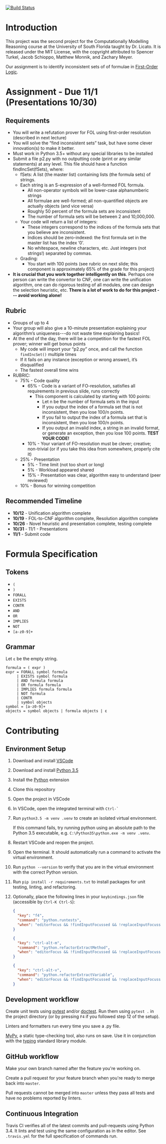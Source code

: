 [![Build Status](https://travis-ci.com/spencerturkel/first-order-refutation-prover.svg?token=gm1zuwtz6yWqd9Rwapxf&branch=master)](https://travis-ci.com/spencerturkel/first-order-refutation-prover)

# Introduction

This project was the second project for the Computationally Modelling Reasoning course at the University of South Florida taught by Dr. Licato.
It is released under the MIT License, with the copyright attributed to Spencer Turkel, Jacob Schioppo, Matthew Monnik, and Zachary Meyer.

Our assignment is to identify inconsistent sets of of formulae in
[First-Order Logic](https://en.wikipedia.org/wiki/First-order_logic).

# Assignment - Due 11/1 (Presentations 10/30)

## Requirements

- You will write a refutation prover for FOL using first-order resolution (described in next lecture)
- You will solve the “find inconsistent sets” task, but have some clever innovation(s) to make it better.
- Must work in Python 3.5+ without any special libraries to be installed
- Submit a file p2.py with no outputting code (print or any similar statements) at any level. This file should have a function findIncSet(fSets), where:
  - fSets: A list (the master list) containing lists (the formula sets) of strings.
  - Each string is an S-expression of a well-formed FOL formula.
    - All non-operator symbols will be lower-case alphanumberic strings
    - All formulae are well-formed; all non-quantified objects are actually objects (and vice versa)
    - Roughly 50 percent of the formula sets are inconsistent
    - The number of formula sets will be between 2 and 10,000,000.
  - Your code will return a list of integers:
    - These integers correspond to the indices of the formula sets that you believe are inconsistent.
    - Indices should be zero-indexed: the first formula set in the master list has the index ‘0’.
    - No whitespace, newline characters, etc. Just integers (not strings!) separated by commas.
  - Grading:
    - You start with 100 points (see rubric on next slide; this component is approximately 65% of the grade for this project)
- **It is crucial that you work together intelligently on this**. Perhaps one person can write the convertor to CNF, one can write the unification algorithm, one can do rigorous testing of all modules, one can design the selection heuristic, etc. **There is a lot of work to do for this project --- avoid working alone!**

## Rubric

- Groups of up to 4
- Your group will also give a 10-minute presentation explaining your algorithm’s uniqueness---do not waste time explaining basics!
- At the end of the day, there will be a competition for the fastest FOL prover; winner will get bonus points
  - My code will import your “p2.py” once, and call the function `findIncSet()` multiple times
  - If it fails on any instance (exception or wrong answer), it’s disqualified
  - The fastest overall time wins
- RUBRIC:
  - 75% - Code quality
    - 65% - Code is a variant of FO-resolution, satisfies all requirements in previous slide, runs correctly
      - This component is calculated by starting with 100 points:
        - Let n be the number of formula sets in the input
        - If you output the index of a formula set that is not inconsistent, then you lose 100/n points.
        - If you fail to output the index of a formula set that is inconsistent, then you lose 100/n points.
        - If you output an invalid index, a string in an invalid format, or generate an exception, then you lose 100 points. **TEST YOUR CODE!**
    - 10% - Your variant of FO-resolution must be clever; creative; non-trivial (or if you take this idea from somewhere, properly cite it)
  - 25% - Presentation
    - 5% - Time limit (not too short or long)
    - 5% - Workload appeared shared
    - 15% - Presentation was clear, algorithm easy to understand (peer reviewed)
  - 10% - Bonus for winning competition

## Recommended Timeline

- **10/12** - Unification algorithm complete
- **10/19** - FOL-to-CNF algorithm complete, Resolution algorithm complete
- **10/26** - Novel heuristic and presentation complete, testing complete
- **10/31** - 11/1 - Presentations
- **11/1** - Submit code

# Formula Specification

## Tokens

- `(`
- `)`
- `FORALL`
- `EXISTS`
- `CONTR`
- `AND`
- `OR`
- `IMPLIES`
- `NOT`
- `[a-z0-9]+`

## Grammar

Let `ε` be the empty string.

```
formula = ( expr )
expr = FORALL symbol formula
     | EXISTS symbol formula
     | AND formula formula
     | OR formula formula
     | IMPLIES formula formula
     | NOT formula
     | CONTR
     | symbol objects
symbol = [a-z0-9]+
objects = symbol objects | formula objects | ε
```

# Contributing

## Environment Setup

1. Download and install [VSCode](https://code.visualstudio.com/)
2. Download and install [Python 3.5](https://www.python.org/downloads/release/python-354/)
3. Install the [Python](https://marketplace.visualstudio.com/items?itemName=ms-python.python) extension
4. Clone this repository
5. Open the project in VSCode
6. In VSCode, open the integrated terminal with `` Ctrl-` ``
7. Run `python3.5 -m venv .venv` to create an isolated virtual environment.

   If this command fails, try running python using an absolute path to the
   Python 3.5 executable, e.g. `C:\Python35\python.exe -m venv .venv`.

8. Restart VSCode and reopen the project.
9. Open the terminal. It should automatically run a command to activate the virtual environment.
10. Run `python --version` to verify that you are in the virtual environment with the correct Python version.
11. Run `pip install -r requirements.txt` to install packages for unit testing, linting, and refactoring.
12. Optionally, place the following lines in your `keybindings.json` file (accessible by `Ctrl-K Ctrl-S`):

    ```json
    {
      "key": "f4",
      "command": "python.runtests",
      "when": "editorFocus && !findInputFocussed && !replaceInputFocussed && editorLangId == 'python'"
    }
    ```

    ```json
    {
      "key": "ctrl-alt-m",
      "command": "python.refactorExtractMethod",
      "when": "editorFocus && !findInputFocussed && !replaceInputFocussed && editorLangId == 'python'"
    }
    ```

    ```json
    {
      "key": "ctrl-alt-v",
      "command": "python.refactorExtractVariable",
      "when": "editorFocus && !findInputFocussed && !replaceInputFocussed && editorLangId == 'python'"
    }
    ```

## Development workflow

Create unit tests using [pytest](https://docs.pytest.org/en/latest/contents.html) and/or [doctest](https://docs.python.org/3/library/doctest.html).
Run them using `pytest .` in the project directory (or by pressing `F4` if you followed step 12 of the setup).

Linters and formatters run every time you save a .py file.

[MyPy](https://mypy.readthedocs.io/en/latest/index.html), a static type-checking tool, also runs on save.
Use it in conjunction with the [typing](https://docs.python.org/3.5/library/typing.html) standard library module.

## GitHub workflow

Make your own branch named after the feature you're working on.

Create a pull request for your feature branch when you're ready to merge back into `master`.

Pull requests cannot be merged into `master` unless they pass all tests and have no problems reported by linters.

## Continuous Integration

Travis CI verifies all of the latest commits and pull-requests using Python 3.4.
It lints and test using the same configuration as in the editor.
See `.travis.yml` for the full specification of commands run.
